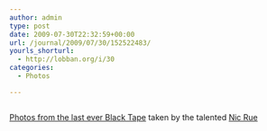 ```yaml
---
author: admin
type: post
date: 2009-07-30T22:32:59+00:00
url: /journal/2009/07/30/152522483/
yourls_shorturl:
  - http://lobban.org/i/30
categories:
  - Photos

---
```

<div class="figure">
  <img src="http://lobban.org/wp-content/uploads/2011/06/n6SoNyvfPqjlwdgjdSRq63n9o1_500.jpg" alt="" />
</div>

[Photos from the last ever Black Tape][1] taken by the talented [Nic Rue][2]

 [1]: http://www.flickr.com/photos/over-sea/sets/72157619452414306/
 [2]: http://www.nicrue.carbonmade.com/
